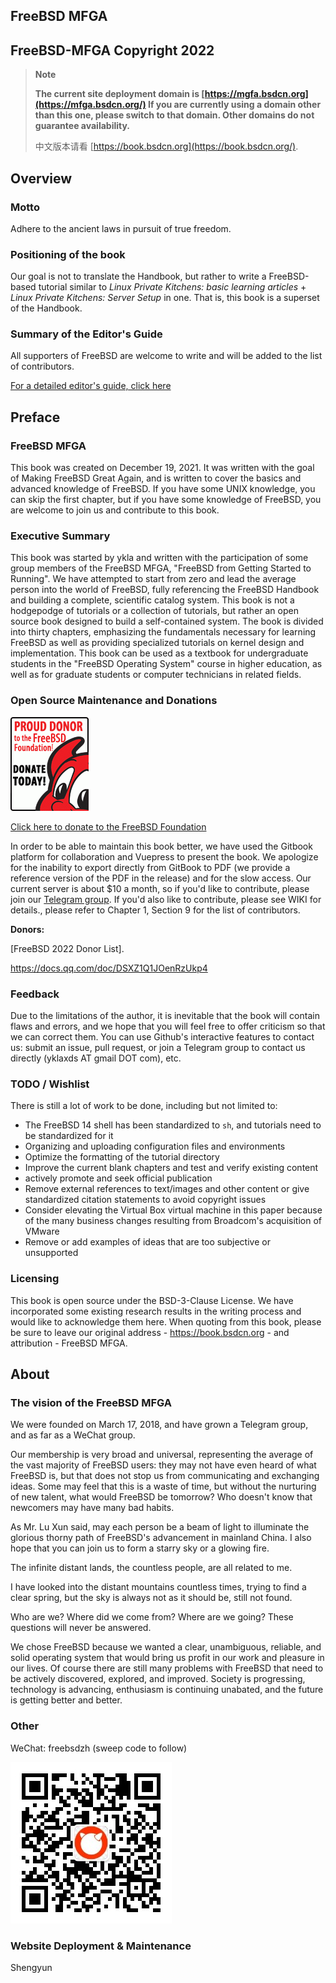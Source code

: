 ## FreeBSD MFGA

## FreeBSD-MFGA Copyright 2022

>**Note**
>
>**The current site deployment domain is [https://mgfa.bsdcn.org](https://mfga.bsdcn.org/) If you are currently using a domain other than this one, please switch to that domain. Other domains do not guarantee availability.**
>
>中文版本请看 [https://book.bsdcn.org](https://book.bsdcn.org/).

## Overview

### Motto

Adhere to the ancient laws in pursuit of true freedom.

### Positioning of the book

Our goal is not to translate the Handbook, but rather to write a FreeBSD-based tutorial similar to *Linux Private Kitchens: basic learning articles* + *Linux Private Kitchens: Server Setup* in one. That is, this book is a superset of the Handbook.

### Summary of the Editor's Guide

All supporters of FreeBSD are welcome to write and will be added to the list of contributors.

[For a detailed editor's guide, click here](https://github.com/FreeBSD-MFGA/FreeBSD-MFGA/wiki)

## Preface

### FreeBSD MFGA

This book was created on December 19, 2021. It was written with the goal of Making FreeBSD Great Again, and is written to cover the basics and advanced knowledge of FreeBSD. If you have some UNIX knowledge, you can skip the first chapter, but if you have some knowledge of FreeBSD, you are welcome to join us and contribute to this book.

### Executive Summary

This book was started by ykla and written with the participation of some group members of the  FreeBSD MFGA, "FreeBSD from Getting Started to Running". We have attempted to start from zero and lead the average person into the world of FreeBSD, fully referencing the FreeBSD Handbook and building a complete, scientific catalog system. This book is not a hodgepodge of tutorials or a collection of tutorials, but rather an open source book designed to build a self-contained system. The book is divided into thirty chapters, emphasizing the fundamentals necessary for learning FreeBSD as well as providing specialized tutorials on kernel design and implementation. This book can be used as a textbook for undergraduate students in the "FreeBSD Operating System" course in higher education, as well as for graduate students or computer technicians in related fields.

### Open Source Maintenance and Donations

![](./.gitbook/assets/proud_donor.gif)

[Click here to donate to the FreeBSD Foundation](https://freebsdfoundation.org/donate)

In order to be able to maintain this book better, we have used the Gitbook platform for collaboration and Vuepress to present the book. We apologize for the inability to export directly from GitBook to PDF (we provide a reference version of the PDF in the release) and for the slow access. Our current server is about $10 a month, so if you'd like to contribute, please join our [Telegram group](https://t.me/FreeBSD_MFGA). If you'd also like to contribute, please see WIKI for details., please refer to Chapter 1, Section 9 for the list of contributors.

**Donors:**

[FreeBSD 2022 Donor List].

<https://docs.qq.com/doc/DSXZ1Q1JOenRzUkp4>

### Feedback

Due to the limitations of the author, it is inevitable that the book will contain flaws and errors, and we hope that you will feel free to offer criticism so that we can correct them. You can use Github's interactive features to contact us: submit an issue, pull request, or join a Telegram group to contact us directly (yklaxds AT gmail DOT com), etc.

### TODO / Wishlist

There is still a lot of work to be done, including but not limited to:

- The FreeBSD 14 shell has been standardized to `sh`, and tutorials need to be standardized for it
- Organizing and uploading configuration files and environments
- Optimize the formatting of the tutorial directory
- Improve the current blank chapters and test and verify existing content
- actively promote and seek official publication
- Remove external references to text/images and other content or give standardized citation statements to avoid copyright issues
- Consider elevating the Virtual Box virtual machine in this paper because of the many business changes resulting from Broadcom's acquisition of VMware
- Remove or add examples of ideas that are too subjective or unsupported

### Licensing

This book is open source under the BSD-3-Clause License. We have incorporated some existing research results in the writing process and would like to acknowledge them here. When quoting from this book, please be sure to leave our original address - <https://book.bsdcn.org> - and attribution - FreeBSD MFGA.


## About

### The vision of the FreeBSD MFGA

We were founded on March 17, 2018, and have grown a Telegram group, and as far as a WeChat group.

Our membership is very broad and universal, representing the average of the vast majority of FreeBSD users: they may not have even heard of what FreeBSD is, but that does not stop us from communicating and exchanging ideas. Some may feel that this is a waste of time, but without the nurturing of new talent, what would FreeBSD be tomorrow? Who doesn't know that newcomers may have many bad habits.

As Mr. Lu Xun said, may each person be a beam of light to illuminate the glorious thorny path of FreeBSD's advancement in mainland China. I also hope that you can join us to form a starry sky or a glowing fire.

The infinite distant lands, the countless people, are all related to me.

I have looked into the distant mountains countless times, trying to find a clear spring, but the sky is always not as it should be, still not found.

Who are we? Where did we come from? Where are we going? These questions will never be answered.

We chose FreeBSD because we wanted a clear, unambiguous, reliable, and solid operating system that would bring us profit in our work and pleasure in our lives. Of course there are still many problems with FreeBSD that need to be actively discovered, explored, and improved. Society is progressing, technology is advancing, enthusiasm is continuing unabated, and the future is getting better and better.

### Other

WeChat: freebsdzh (sweep code to follow)

![](./.gitbook/assets/qrcode_for_gh_3b263cc9b20b_258.jpg)

### Website Deployment & Maintenance

Shengyun
